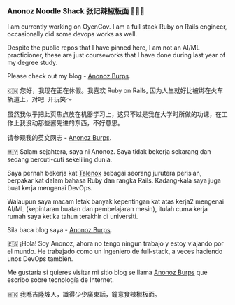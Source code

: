 ### Anonoz Noodle Shack 张记辣椒板面 🍜🇲🇾

<!--
**anonoz/anonoz** is a ✨ _special_ ✨ repository because its `README.md` (this file) appears on your GitHub profile.

Here are some ideas to get you started:

- 🔭 I’m currently working on ...
- 🌱 I’m currently learning ...
- 👯 I’m looking to collaborate on ...
- 🤔 I’m looking for help with ...
- 💬 Ask me about ...
- 📫 How to reach me: ...
- 😄 Pronouns: ...
- ⚡ Fun fact: ...
-->

I am currently working on OyenCov. I am a full stack Ruby on Rails engineer, occasionally did some devops works as well.

Despite the public repos that I have pinned here, I am not an AI/ML practicioner, these are just courseworks that I have done during last year of my degree study.

Please check out my blog - [Anonoz Burps](https://anonoz.github.io).

🇨🇳 您好，我现在正在休假。我喜欢 Ruby on Rails, 因为人生就好比被绑在火车轨道上，对吧. 开玩笑～

虽然我似乎把此页焦点放在机器学习上，这只不过是我在大学时所做的功课，在工作上我没动那些酱先进的东西，不好意思。

请参观我的英文网志 - [Anonoz Burps](https://anonoz.github.io).

🇲🇾 Salam sejahtera, saya ni Anonoz. Saya tidak bekerja sekarang dan sedang bercuti-cuti sekeliling dunia.

Saya pernah bekerja kat [Talenox](https://www.talenox.com.my) sebagai seorang jurutera perisian, berpakar kat dalam bahasa Ruby dan rangka Rails. Kadang-kala saya juga buat kerja mengenai DevOps.

Walaupun saya macam letak banyak kepentingan kat atas kerja2 mengenai AI/ML (kepintaran buatan dan pembelajaran mesin), itulah cuma kerja rumah saya ketika tahun terakhir di universiti. 

Sila baca blog saya - [Anonoz Burps](https://anonoz.github.io).

🇪🇸 ¡Hola! Soy Anonoz, ahora no tengo ningun trabajo y estoy viajando por el mundo. He trabajado como un ingeniero de full-stack, a veces haciendo unos DevOps también.

Me gustaría si quieres visitar mi sitio blog se llama [Anonoz Burps](https://anonoz.github.io) que escribo sobre tecnología de Internet.

🇭🇰 我喺吉隆坡人，識得少少廣東話，鐘意食辣椒板面。

